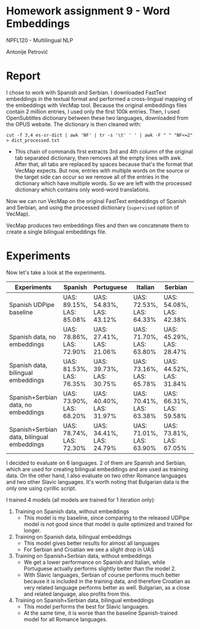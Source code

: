 # Homework assignment 9 - Word Embeddings

NPFL120 - Multilingual NLP

Antonije Petrović

# Report

I chose to work with Spanish and Serbian. I downloaded FastText embeddings in the textual format and performed a cross-lingual mapping of the embeddings with VecMap tool. Because the original embeddings files contain 2 million entries, I used only the first 100k entries. Then, I used OpenSubtitles dictionary between these two languages, downloaded from the OPUS website. The dictionary is then cleaned with:

`cut -f 3,4 es-sr-dict | awk 'NF' | tr -s '\t' ' ' | awk -F " " "NF<=2" > dict_processed.txt`

- This chain of commands first extracts 3rd and 4th column of the original tab separated dictionary, then removes all the empty lines with awk. After that, all tabs are replaced by spaces because that's the format that VecMap expects. But now, entries with multiple words on the source or the target side can occur so we remove all of the entries in the dictionary which have multiple words. So we are left with the processed dictionary which contains only word-word translations.

Now we can run VecMap on the original FastText embeddings of Spanish and Serbian, and using the processed dictionary (`supervised` option of VecMap).

VecMap produces two embeddings files and then we concatenate them to create a single bilingual embeddings file.

# Experiments

Now let's take a look at the experiments.

| Experiments                                | Spanish                  | Portuguese               | Italian                  | Serbian                  | Croatian                 | Bulgarian                |
| ------------------------------------------ | ------------------------ | ------------------------ | ------------------------ | ------------------------ | ------------------------ | ------------------------ |
| Spanish UDPipe baseline                    | UAS: 89.15%, LAS: 85.08% | UAS: 54.83%, LAS: 43.12% | UAS: 72.53%, LAS: 64.33% | UAS: 54.08%, LAS: 42.38% | UAS: 51.73%, LAS: 40.61% | UAS: 66.72%, LAS: 55.44% |
| Spanish data, no embeddings                | UAS: 78.86%, LAS: 72.90% | UAS: 27.41%, LAS: 21.06% | UAS: 71.70%, LAS: 63.80% | UAS: 45.29%, LAS: 28.47% | UAS: 45.25%, LAS: 28.52% | UAS: 61.65%, LAS: 50.50% |
| Spanish data, bilingual embeddings         | UAS: 81.53%, LAS: 76.35% | UAS: 39.73%, LAS: 30.75% | UAS: 73.16%, LAS: 65.78% | UAS: 44.52%, LAS: 31.84% | UAS: 43.94%, LAS: 31.64% | UAS: 63.76%, LAS: 52.00% |
| Spanish+Serbian data, no embeddings        | UAS: 73.90%, LAS: 68.20% | UAS: 40.40%, LAS: 31.97% | UAS: 70.41%, LAS: 63.38% | UAS: 66.31%, LAS: 59.58% | UAS: 64.08%, LAS: 56.92% | UAS: 68.60%, LAS: 59.11% |
| Spanish+Serbian data, bilingual embeddings | UAS: 78.74%, LAS: 72.30% | UAS: 34.41%, LAS: 24.79% | UAS: 71.01%, LAS: 63.90% | UAS: 73.81%, LAS: 67.05% | UAS: 70.04%, LAS: 62.35% | UAS: 69.39%, LAS: 59.45% |

I decided to evaluate on 6 languages. 2 of them are Spanish and Serbian, which are used for creating bilingual embeddings and are used as training data. On the other hand, I also evaluate on two other Romance languages and two other Slavic languages. It's worth noting that Bulgarian data is the only one using cyrillic script.

I trained 4 models (all models are trained for 1 iteration only):
1. Training on Spanish data, without embeddings
    - This model is my baseline, since comparing to the released UDPipe model is not good since that model is quite optimized and trained for longer.
2. Training on Spanish data, bilingual embeddings
    - This model gives better results for almost all languages
    - For Serbian and Croatian we see a slight drop in UAS
3. Training on Spanish+Serbian data, without embeddings
    - We get a lower performance on Spanish and Italian, while Portuguese actually performs slightly better than the model 2. 
    - With Slavic languages, Serbian of course performs much better because it is included in the training data, and therefore Croatian as very related language performs better as well. Bulgarian, as a close and related language, also profits from this.
4. Training on Spanish+Serbian data, bilingual embeddings
    - This model performs the best for Slavic languages. 
    - At the same time, it is worse than the baseline Spanish-trained model for all Romance languages.